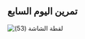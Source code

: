 ## تمرين اليوم السابع

![‏‏لقطة الشاشة (53)](https://user-images.githubusercontent.com/52765342/203032190-6d3dfd03-9811-4790-9b1b-99198578fc67.png)
